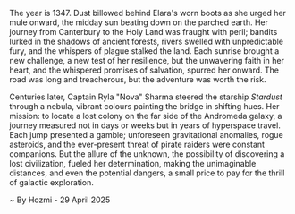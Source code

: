 
The year is 1347.  Dust billowed behind Elara's worn boots as she urged her mule onward, the midday sun beating down on the parched earth.  Her journey from Canterbury to the Holy Land was fraught with peril; bandits lurked in the shadows of ancient forests, rivers swelled with unpredictable fury, and the whispers of plague stalked the land. Each sunrise brought a new challenge, a new test of her resilience, but the unwavering faith in her heart, and the whispered promises of salvation, spurred her onward.  The road was long and treacherous, but the adventure was worth the risk.

Centuries later, Captain Ryla "Nova" Sharma steered the starship *Stardust* through a nebula, vibrant colours painting the bridge in shifting hues.  Her mission: to locate a lost colony on the far side of the Andromeda galaxy, a journey measured not in days or weeks but in years of hyperspace travel.  Each jump presented a gamble; unforeseen gravitational anomalies, rogue asteroids, and the ever-present threat of pirate raiders were constant companions. But the allure of the unknown, the possibility of discovering a lost civilization, fueled her determination, making the unimaginable distances, and even the potential dangers, a small price to pay for the thrill of galactic exploration.

~ By Hozmi - 29 April 2025

